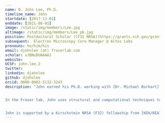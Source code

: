 ```yaml
---
name: D. John Lee, Ph.D.
timeline_name: John
startdate: [2017-11-01]
enddate: [2021-08-01]
image: /static/img/members/Lee.jpg
altimage: /static/img/members/Lee_pb.jpg
position: Postdoctoral Scholar ([F32 NRSA](https://grants.nih.gov/grants/guide/contacts/parent_F32.html))
subsequent:  Electron Microscopy Core Manager @ Altos Labs
pronouns: he/him/his
email: djohnlee (at) fraserlab.com
scholar: vJBNuDUAAAAJ
website:
UCSF: john.lee.2
twitter:
linkedin: djohnlee
github: djohnlee
orcid: 0000-0002-5132-3243
description: "John earned his Ph.D. working with [Dr. Michael Burkart](http://burkartlab.ucsd.edu) at UC San Diego. His primary focus was the application of protein NMR to the carrier proteins central to fatty acid, polyketide, and non-ribosomal peptide synthetic pathways.


In the Fraser lab, John uses structural and computational techniques to explore structural biology and study minor conformational states.


John is supported by a Kirschstein NRSA (F32) fellowship from [NIH/NIAID](https://www.niaid.nih.gov/)."
---
```

